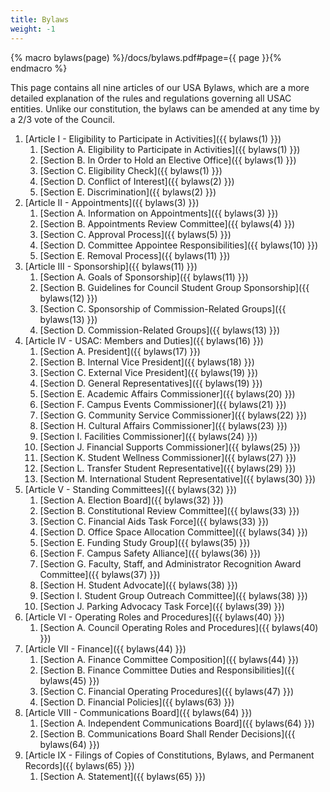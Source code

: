 ```yaml
---
title: Bylaws
weight: -1
---
```


{% macro bylaws(page) %}/docs/bylaws.pdf#page={{ page }}{% endmacro %}

This page contains all nine articles of our USA Bylaws, which are a more detailed explanation of the rules and regulations governing all USAC entities. Unlike our constitution, the bylaws can be amended at any time by a 2/3 vote of the Council.

1. [Article I - Eligibility to Participate in Activities]({{ bylaws(1) }})
	1. [Section A. Eligibility to Participate in Activities]({{ bylaws(1) }})
	2. [Section B. In Order to Hold an Elective Office]({{ bylaws(1) }})
	3. [Section C. Eligibility Check]({{ bylaws(1) }})
	4. [Section D. Conflict of Interest]({{ bylaws(2) }})
	5. [Section E. Discrimination]({{ bylaws(2) }})
2. [Article II - Appointments]({{ bylaws(3) }})
	1. [Section A. Information on Appointments]({{ bylaws(3) }})
	2. [Section B. Appointments Review Committee]({{ bylaws(4) }})
	3. [Section C. Approval Process]({{ bylaws(5) }})
	4. [Section D. Committee Appointee Responsibilities]({{ bylaws(10) }})
	5. [Section E. Removal Process]({{ bylaws(11) }})
3. [Article III - Sponsorship]({{ bylaws(11) }})
	1. [Section A. Goals of Sponsorship]({{ bylaws(11) }})
	2. [Section B. Guidelines for Council Student Group Sponsorship]({{ bylaws(12) }})
	3. [Section C. Sponsorship of Commission-Related Groups]({{ bylaws(13) }})
	4. [Section D. Commission-Related Groups]({{ bylaws(13) }})
4. [Article IV - USAC: Members and Duties]({{ bylaws(16) }})
	1. [Section A. President]({{ bylaws(17) }})
	2. [Section B. Internal Vice President]({{ bylaws(18) }})
	3. [Section C. External Vice President]({{ bylaws(19) }})
	4. [Section D. General Representatives]({{ bylaws(19) }})
	5. [Section E. Academic Affairs Commissioner]({{ bylaws(20) }})
	6. [Section F. Campus Events Commissioner]({{ bylaws(21) }})
	7. [Section G. Community Service Commissioner]({{ bylaws(22) }})
	8. [Section H. Cultural Affairs Commissioner]({{ bylaws(23) }})
	9. [Section I. Facilities Commissioner]({{ bylaws(24) }})
	10. [Section J. Financial Supports Commissioner]({{ bylaws(25) }})
	11. [Section K. Student Wellness Commissioner]({{ bylaws(27) }})
	12. [Section L. Transfer Student Representative]({{ bylaws(29) }})
	13. [Section M. International Student Representative]({{ bylaws(30) }})
5. [Article V - Standing Committees]({{ bylaws(32) }})
	1. [Section A. Election Board]({{ bylaws(32) }})
	2. [Section B. Constitutional Review Committee]({{ bylaws(33) }})
	3. [Section C. Financial Aids Task Force]({{ bylaws(33) }})
	4. [Section D. Office Space Allocation Committee]({{ bylaws(34) }})
	5. [Section E. Funding Study Group]({{ bylaws(35) }})
	6. [Section F. Campus Safety Alliance]({{ bylaws(36) }})
	7. [Section G. Faculty, Staff, and Administrator Recognition Award Committee]({{ bylaws(37) }})
	8. [Section H. Student Advocate]({{ bylaws(38) }})
	9. [Section I. Student Group Outreach Committee]({{ bylaws(38) }})
	10. [Section J. Parking Advocacy Task Force]({{ bylaws(39) }})
6. [Article VI - Operating Roles and Procedures]({{ bylaws(40) }})
	1. [Section A. Council Operating Roles and Procedures]({{ bylaws(40) }})
7. [Article VII - Finance]({{ bylaws(44) }})
	1. [Section A. Finance Committee Composition]({{ bylaws(44) }})
	2. [Section B. Finance Committee Duties and Responsibilities]({{ bylaws(45) }})
	3. [Section C. Financial Operating Procedures]({{ bylaws(47) }})
	4. [Section D. Financial Policies]({{ bylaws(63) }})
8. [Article VIII - Communications Board]({{ bylaws(64) }})
	1. [Section A. Independent Communications Board]({{ bylaws(64) }})
	2. [Section B. Communications Board Shall Render Decisions]({{ bylaws(64) }})
9. [Article IX - Filings of Copies of Constitutions, Bylaws, and Permanent Records]({{ bylaws(65) }})
	1. [Section A. Statement]({{ bylaws(65) }})
